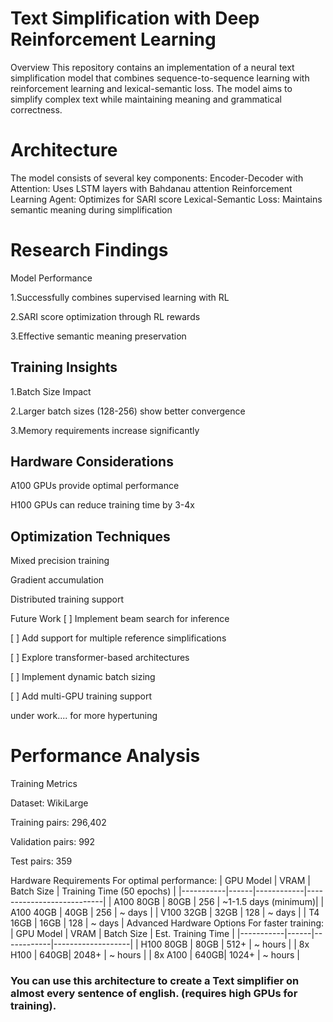 

<h1>Text Simplification with Deep Reinforcement Learning</h1>
Overview
This repository contains an implementation of a neural text simplification model that combines sequence-to-sequence learning with reinforcement learning and lexical-semantic loss. The model aims to simplify complex text while maintaining meaning and grammatical correctness.

<h1>Architecture</h1>
The model consists of several key components:
Encoder-Decoder with Attention: Uses LSTM layers with Bahdanau attention
Reinforcement Learning Agent: Optimizes for SARI score
Lexical-Semantic Loss: Maintains semantic meaning during simplification

<h1>Research Findings</h1>
Model Performance

1.Successfully combines supervised learning with RL

2.SARI score optimization through RL rewards

3.Effective semantic meaning preservation

<h2>Training Insights</h2>

1.Batch Size Impact

2.Larger batch sizes (128-256) show better convergence

3.Memory requirements increase significantly

<h2>Hardware Considerations</h2>

A100 GPUs provide optimal performance

H100 GPUs can reduce training time by 3-4x

<h2>Optimization Techniques</h2>

Mixed precision training

Gradient accumulation

Distributed training support

Future Work
[ ] Implement beam search for inference

[ ] Add support for multiple reference simplifications

[ ] Explore transformer-based architectures

[ ] Implement dynamic batch sizing

[ ] Add multi-GPU training support

under work.... for more hypertuning


<h1>Performance Analysis</h1>
Training Metrics

Dataset: WikiLarge

Training pairs: 296,402

Validation pairs: 992

Test pairs: 359

Hardware Requirements
For optimal performance:
| GPU Model | VRAM | Batch Size | Training Time (50 epochs) |
|-----------|------|------------|---------------------------|
| A100 80GB | 80GB | 256 | ~1-1.5 days (minimum)|
| A100 40GB | 40GB | 256 | ~ days |
| V100 32GB | 32GB | 128 | ~ days |
| T4 16GB | 16GB | 128 | ~ days |
Advanced Hardware Options
For faster training:
| GPU Model | VRAM | Batch Size | Est. Training Time |
|-----------|------|------------|-------------------|
| H100 80GB | 80GB | 512+ | ~ hours |
| 8x H100 | 640GB| 2048+ | ~ hours |
| 8x A100 | 640GB| 1024+ | ~ hours |

### You can use this architecture to create a Text simplifier on almost every sentence of english. (requires high GPUs for training).

